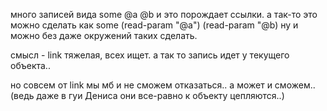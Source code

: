 много записей вида some @a @b
и это порождает ссылки.
а так-то это можно сделать как
some (read-param "@a") (read-param "@b)
ну и можно без даже окружений таких сделать.

смысл - link тяжелая, всех ищет. а так то запись идет у текущего объекта..

но совсем от link мы мб и не сможем отказаться.. а может и сможем..
(ведь даже в гуи Дениса они все-равно к объекту цепляются..)